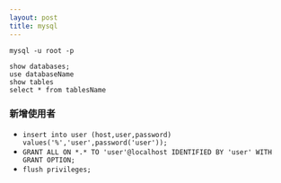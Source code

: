 ```yaml
---
layout: post
title: mysql
---
```

`mysql -u root -p`
<!--more-->
``show databases;``  
``use databaseName``   
``show tables``  
``select * from tablesName``  

### 新增使用者
* `insert into user (host,user,password) values('%','user',password('user'));`  
* `GRANT ALL ON *.* TO 'user'@localhost IDENTIFIED BY 'user' WITH GRANT OPTION;`  
* `flush privileges;`  
